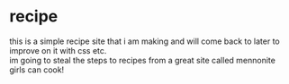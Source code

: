 # recipe
this is a simple recipe site that i am making and will come back to later to improve on it with css etc. \
im going to steal the steps to recipes from a great site called mennonite girls can cook!